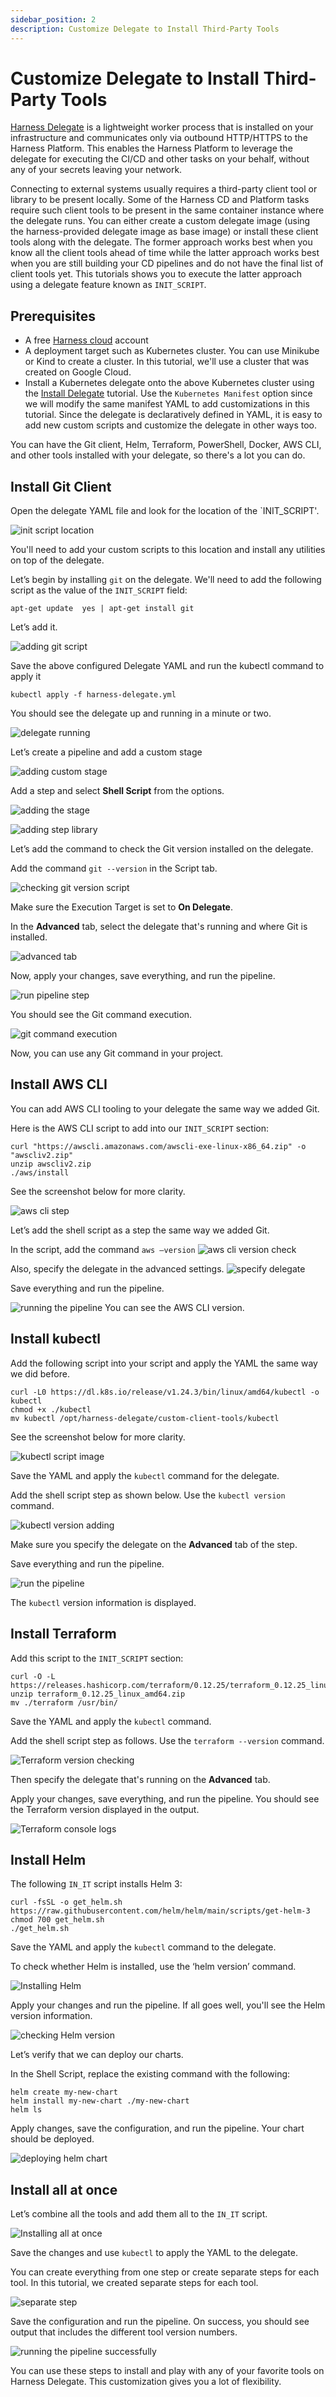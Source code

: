 ```yaml
---
sidebar_position: 2
description: Customize Delegate to Install Third-Party Tools
---
```


# Customize Delegate to Install Third-Party Tools

[Harness Delegate](/docs/platform/Delegates/delegate-concepts/delegate-overview) is a lightweight worker process that is installed on your infrastructure and communicates only via outbound HTTP/HTTPS to the Harness Platform. This enables the Harness Platform to leverage the delegate for executing the CI/CD and other tasks on your behalf, without any of your secrets leaving your network. 

Connecting to external systems usually requires a third-party client tool or library to be present locally. Some of the Harness CD and Platform tasks require such client tools to be present in the same container instance where the delegate runs. You can either create a custom delegate image (using the harness-provided delegate image as base image) or install these client tools along with the delegate. The former approach works best when you know all the client tools ahead of time while the latter approach works best when you are still building your CD pipelines and do not have the final list of client tools yet. This tutorials shows you to execute the latter approach using a delegate feature known as `INIT_SCRIPT`.

## Prerequisites

- A free [Harness cloud](https://app.harness.io/auth/#/signup/utm_source=website&utm_medium=harness-developer-hub&utm_campaign=cd-plg&utm_content=get-started) account 
- A deployment target such as Kubernetes cluster. You can use Minikube or Kind to create a cluster. In this tutorial, we'll use a cluster that was created on Google Cloud.
- Install a Kubernetes delegate onto the above Kubernetes cluster using the [Install Delegate](./install-delegate) tutorial. Use the `Kubernetes Manifest` option since we will modify the same manifest YAML to add customizations in this tutorial. Since the delegate is declaratively defined in YAML, it is easy to add new custom scripts and customize the delegate in other ways too. 

You can have the Git client, Helm, Terraform, PowerShell, Docker, AWS CLI, and other tools installed with your delegate, so there's a lot you can do. 

## Install Git Client


Open the delegate YAML file and look for the location of the `INIT_SCRIPT'.

![init script location](./static/customizing-delegate/init_script_loc_new.png)

You'll need to add your custom scripts to this location and install any utilities on top of the delegate.

Let’s begin by installing `git` on the delegate. We'll need to add the following script as the value of the `INIT_SCRIPT` field: 

`apt-get update 
yes | apt-get install git`

Let’s add it.

![adding git script](./static/customizing-delegate/git_script_add.png)

Save the above configured Delegate YAML and run the kubectl command to apply it

`kubectl apply -f harness-delegate.yml`

You should see the delegate up and running in a minute or two.

![delegate running](./static/customizing-delegate/delegate_up_running.png)

Let’s create a pipeline and add a custom stage

![adding custom stage](./static/customizing-delegate/custom_stage.png)

Add a step and select **Shell Script** from the options.

![adding the stage](./static/customizing-delegate/add_step.png)

![adding step library](./static/customizing-delegate/step_library.png)

Let’s add the command to check the Git version installed on the delegate.

Add the command `git --version` in the Script tab. 

![checking git version script](./static/customizing-delegate/git_version_shell.png)

Make sure the Execution Target is set to **On Delegate**. 

In the **Advanced** tab, select the delegate that's running and where Git is installed.

![advanced tab](./static/customizing-delegate/shell_script_advanced.png)

Now, apply your changes, save everything, and run the pipeline.

![run pipeline step](./static/customizing-delegate/run_pipeline_step.png)

You should see the Git command execution. 

![git command execution](./static/customizing-delegate/git_command_execution.png)

Now, you can use any Git command in your project. 

## Install AWS CLI

You can add AWS CLI tooling to your delegate the same way we added Git.

Here is the AWS CLI script to add into our `INIT_SCRIPT` section:

```
curl "https://awscli.amazonaws.com/awscli-exe-linux-x86_64.zip" -o "awscliv2.zip"
unzip awscliv2.zip
./aws/install
```

See the screenshot below for more clarity.

![aws cli step](./static/customizing-delegate/aws_cli_script.png)

Let’s add the shell script as a step the same way we added Git.

In the script, add the command `aws –version`
![aws cli version check](./static/customizing-delegate/aws_version.png)

Also, specify the delegate in the advanced settings.
![specify delegate](./static/customizing-delegate/delegate_advanced_settings.png)

Save everything and run the pipeline. 

![running the pipeline](./static/customizing-delegate/aws_run_pipeline.png)
You can see the AWS CLI version.

## Install kubectl

Add the following script into your script and apply the YAML the same way we did before.

```
curl -L0 https://dl.k8s.io/release/v1.24.3/bin/linux/amd64/kubectl -o kubectl  
chmod +x ./kubectl  
mv kubectl /opt/harness-delegate/custom-client-tools/kubectl
```

See the screenshot below for more clarity.

![kubectl script image](./static/customizing-delegate/kubectl_init_script.png)

Save the YAML and apply the `kubectl` command for the delegate.

Add the shell script step as shown below. Use the `kubectl version` command.

![kubectl version adding](./static/customizing-delegate/kubectl_version_command.png)

Make sure you specify the delegate on the **Advanced** tab of the step.

Save everything and run the pipeline.

![run the pipeline](./static/customizing-delegate/kubectl_run_pipeline.png)

The `kubectl` version information is displayed. 

## Install Terraform

Add this script to the `INIT_SCRIPT` section:

```
curl -O -L  https://releases.hashicorp.com/terraform/0.12.25/terraform_0.12.25_linux_amd64.zip  
unzip terraform_0.12.25_linux_amd64.zip  
mv ./terraform /usr/bin/  
```

Save the YAML and apply the `kubectl` command.

Add the shell script step as follows. Use the `terraform --version` command.

![Terraform version checking](./static/customizing-delegate/terraform_version.png)

Then specify the delegate that's running on the **Advanced** tab.

Apply your changes, save everything, and run the pipeline. You should see the Terraform version displayed in the output.

![Terraform console logs](./static/customizing-delegate/console_logs_terraform.png)

## Install Helm

The following `IN_IT` script installs Helm 3:

```
curl -fsSL -o get_helm.sh https://raw.githubusercontent.com/helm/helm/main/scripts/get-helm-3  
chmod 700 get_helm.sh  
./get_helm.sh
```

Save the YAML and apply the `kubectl` command to the delegate.

To check whether Helm is installed, use the ‘helm version’ command.

![Installing Helm](./static/customizing-delegate/helm_version.png)

Apply your changes and run the pipeline. If all goes well, you'll see the Helm version information.

![checking Helm version](./static/customizing-delegate/helm_version_execution.png)

Let’s verify that we can deploy our charts.

In the Shell Script, replace the existing command with the following:

```
helm create my-new-chart
helm install my-new-chart ./my-new-chart
helm ls
```
Apply changes, save the configuration, and run the pipeline. Your chart should be deployed.

![deploying helm chart](./static/customizing-delegate/helm_chart_deployed.png)

## Install all at once

Let’s combine all the tools and add them all to the `IN_IT` script. 

![Installing all at once](./static/customizing-delegate/all_at_once.png)

Save the changes and use `kubectl` to apply the YAML to the delegate.

You can create everything from one step or create separate steps for each tool. In this tutorial, we created separate steps for each tool.

![separate step](./static/customizing-delegate/seperate_for_each.png)

Save the configuration and run the pipeline. On success, you should see output that includes the different tool version numbers. 

![running the pipeline successfully](./static/customizing-delegate/together_execution.png)

You can use these steps to install and play with any of your favorite tools on Harness Delegate. This customization gives you a lot of flexibility.  

